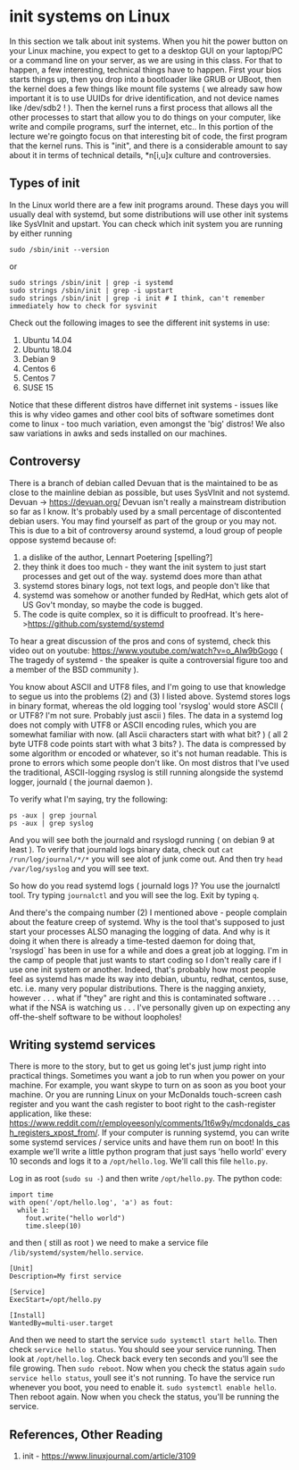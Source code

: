 # init systems on Linux

In this section we talk about init systems. When you hit the power button on your Linux machine, you expect to get to a desktop
GUI on your laptop/PC or a command line on your server, as we are using in this class. For that to happen, a few interesting, 
technical things have to happen. First your bios starts things up, then you drop into a bootloader like GRUB or UBoot, then the
kernel does a few things like mount file systems ( we already saw how important it is to use UUIDs for drive identification, and 
not device names like /dev/sdb2 ! ). Then the kernel runs a first process that allows all the other processes to start that allow
you to do things on your computer, like write and compile programs, surf the internet, etc.. In this portion of the lecture
we're goingto focus on that interesting bit of code, the first program that the kernel runs. This is "init", and there is a 
considerable amount to say about it in terms of technical details, *n[i,u]x culture and controversies.

## Types of init
In the Linux world there are a few init programs around. These days you will usually deal with systemd, but some distributions
will use other init systems like SysVInit and upstart. You can check which init system you are running by either running

```
sudo /sbin/init --version
```

or

```
sudo strings /sbin/init | grep -i systemd
sudo strings /sbin/init | grep -i upstart
sudo strings /sbin/init | grep -i init # I think, can't remember immediately how to check for sysvinit
```

Check out the following images to see the different init systems in use:
1. Ubuntu 14.04
2. Ubuntu 18.04
3. Debian 9
4. Centos 6
5. Centos 7
6. SUSE 15

Notice that these different distros have differnet init systems - issues like this is why video games and other cool bits of
software sometimes dont come to linux - too much variation, even amongst the 'big' distros! We also saw variations in 
awks and seds installed on our machines.

## Controversy
There is a branch of debian called Devuan that is the maintained to be as close to the mainline debian as possible, but
uses SysVInit and not systemd.
Devuan -> https://devuan.org/
Devuan isn't really a mainstream distribution so far as I know. It's probably used by a small percentage of discontented
debian users. You may find yourself as part of the group or you may not.
This is due to a bit of controversy around systemd, a loud group of people oppose systemd because of:
1. a dislike of the author, Lennart Poetering [spelling?]
2. they think it does too much - they want the init system to just start processes and get out of the way. systemd does more than athat
3. systemd stores binary logs, not text logs, and people don't like that
4. systemd was somehow or another funded by RedHat, which gets alot of US Gov't monday, so maybe the code is bugged.
5. The code is quite complex, so it is difficult to proofread.  It's here->https://github.com/systemd/systemd

To hear a great discussion of the pros and cons of systemd, check this video out on youtube: https://www.youtube.com/watch?v=o_AIw9bGogo
( The tragedy of systemd - the speaker is quite a controversial figure too and a member of the BSD community ).

You know about ASCII and UTF8 files, and I'm going to use that knowledge to segue us into the problems (2) and (3) I listed above. 
Systemd stores logs in binary format, whereas the old logging tool 'rsyslog' would store ASCII ( or UTF8? I'm not sure. Probably just ascii )
files.
The data in a systemd log does not comply with UTF8 or ASCII encoding rules, which you are somewhat familiar with now.
(all Ascii characters start with what bit? ) ( all 2 byte UTF8 code points start with what 3 bits? ). The data is compressed by some
algorithm or encoded or whatever, so it's not human readable. This is prone to errors which some people don't like. On most distros
that I've used the traditional, ASCII-logging rsyslog is still running alongside the systemd logger, journald ( the journal
daemon ).

To verify what I'm saying, try the following:

```
ps -aux | grep journal
ps -aux | grep syslog
```

And you will see both the journald and rsyslogd running ( on debian 9 at least ). To verify that journald logs binary data, 
check out `cat /run/log/journal/*/*`
you will see alot of junk come out. And then try `head /var/log/syslog` and you will see text. 

So how do you read systemd logs ( journald logs )? You use the journalctl tool. Try typing `journalctl` and you will see the log.
Exit by typing `q`.

And there's the compaing number (2) I mentioned above - people complain about the feature creep of systemd. Why is the tool that's 
supposed to just start your processes ALSO managing the logging of data. And why is it doing it when there is already a time-tested
daemon for doing that, 'rsyslogd` has been in use for a while and does a great job at logging. I'm in the camp of people
that just wants to start coding so I don't really care if I use one init system or another. Indeed, that's probably how most
people feel as systemd has made its way into debian, ubuntu, redhat, centos, suse, etc. i.e. many very popular distributions. 
There is the nagging anxiety, however . . . what if "they" are right and this is contaminated software . . . what if the NSA
is watching us . . . I've personally given up on expecting any off-the-shelf software to be without loopholes!

## Writing systemd services
There is more to the story, but to get us going let's just jump right into practical things. Sometimes you want a job to run 
when you power on your machine. For example, you want skype to turn on as soon as you boot your machine. Or you are running
Linux on your McDonalds touch-screen cash register and you want the cash register to boot right to the cash-register
application, like these: https://www.reddit.com/r/employeesonly/comments/1t6w9y/mcdonalds_cash_registers_xpost_from/.
If your computer is running systemd, you can write some systemd services / service units and have them run on boot!
In this example we'll write a little python program that just says 'hello world' every 10 seconds and logs it to a `/opt/hello.log`. We'll call this file `hello.py`.

Log in as root (`sudo su -`) and then write `/opt/hello.py`. The python code:

```
import time
with open('/opt/hello.log', 'a') as fout:
  while 1:
    fout.write("hello world")
    time.sleep(10)
```
and then ( still as root ) we need to make a service file `/lib/systemd/system/hello.service`.

```
[Unit]
Description=My first service

[Service]
ExecStart=/opt/hello.py

[Install]
WantedBy=multi-user.target
```

And then we need to start the service `sudo systemctl start hello`. Then check `service hello status`. You should see your service running. Then look at `/opt/hello.log`. Check back every ten seconds and you'll see the file growing. Then `sudo reboot`. Now when you  check the status again `sudo service hello status`, youll see it's not running. To have the service run whenever you boot, you need to enable it. `sudo systemctl enable hello`. Then reboot again. Now when you check the status, you'll be running the service.

## References, Other Reading
1. init - https://www.linuxjournal.com/article/3109



